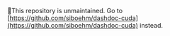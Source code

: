 This repository is unmaintained. Go to [https://github.com/siboehm/dashdoc-cuda](https://github.com/siboehm/dashdoc-cuda) instead.
